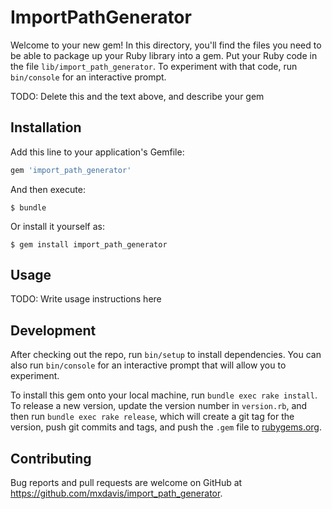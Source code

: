 # ImportPathGenerator

Welcome to your new gem! In this directory, you'll find the files you need to be able to package up your Ruby library into a gem. Put your Ruby code in the file `lib/import_path_generator`. To experiment with that code, run `bin/console` for an interactive prompt.

TODO: Delete this and the text above, and describe your gem

## Installation

Add this line to your application's Gemfile:

```ruby
gem 'import_path_generator'
```

And then execute:

    $ bundle

Or install it yourself as:

    $ gem install import_path_generator

## Usage

TODO: Write usage instructions here

## Development

After checking out the repo, run `bin/setup` to install dependencies. You can also run `bin/console` for an interactive prompt that will allow you to experiment.

To install this gem onto your local machine, run `bundle exec rake install`. To release a new version, update the version number in `version.rb`, and then run `bundle exec rake release`, which will create a git tag for the version, push git commits and tags, and push the `.gem` file to [rubygems.org](https://rubygems.org).

## Contributing

Bug reports and pull requests are welcome on GitHub at https://github.com/mxdavis/import_path_generator.
